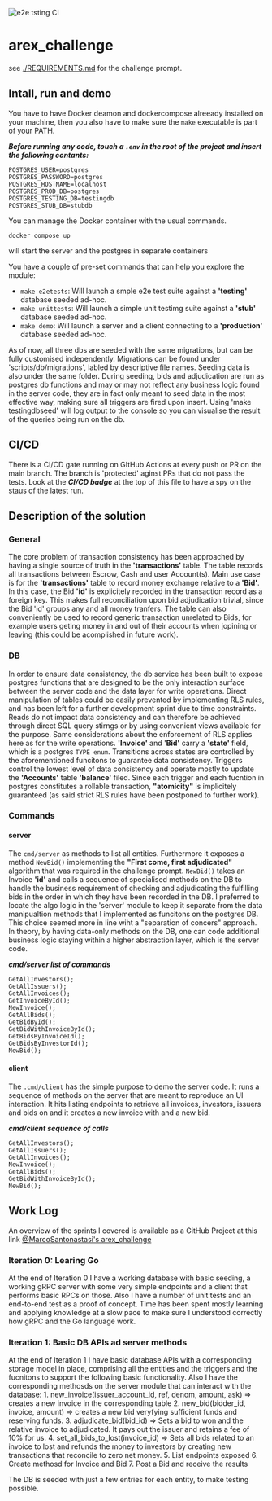 ![e2e tsting CI](https://github.com/MarcoSantonastasi/arex_challenge/actions/workflows/e2etests.yml/badge.svg)

# arex_challenge
see [./REQUIREMENTS.md](./REQUIREMENTS.md) for the challenge prompt.


## Intall, run and demo 
You have to have Docker deamon and dockercompose alreeady installed on your machine, then you also have to make sure the `make` executable is part of your PATH.

***Before running any code, touch a `.env` in the root of the project and insert the following contants:***
```shell
POSTGRES_USER=postgres
POSTGRES_PASSWORD=postgres
POSTGRES_HOSTNAME=localhost
POSTGRES_PROD_DB=postgres
POSTGRES_TESTING_DB=testingdb
POSTGRES_STUB_DB=stubdb
```

You can manage the Docker container with the usual commands.
```shell
docker compose up
```
will start the server and the postgres in separate containers

You have a couple of pre-set commands that can help you explore the module:
- `make e2etests`: Will launch a smple e2e test suite against a __'testing'__ database seeded ad-hoc.
- `make unittests`: Will launch a simple unit testimg suite against a __'stub'__ database seeded ad-hoc.
- `make demo`: Will launch a server and a client connecting to a __'production'__ database seeded ad-hoc.

As of now, all three dbs are seeded with the same migrations, but can be fully customised independently.
Migrations can be found under 'scripts/db/migrations', labled by descriptive file names.
Seeding data is also under the same folder. During seeding, bids and adjudication are run as postgres db functions and may or may not reflect any business logic found in the server code, they are in fact only meant to seed data in the most effective way, making sure all triggers are fired upon insert.
Using 'make testingdbseed' will log output to the console so you can visualise the result of the queries being run on the db.


## CI/CD
There is a CI/CD gate running on GItHub Actions at every push or PR on the main branch. The branch is 'protected' aginst PRs that do not pass the tests.
Look at the ***CI/CD badge*** at the top of this file to have a spy on the staus of the latest run.


## Description of the solution

### General
The core problem of transaction consistency has been approached by having a single source of truth in the __'transactions'__ table. The table records all transactions between Escrow, Cash and user Account(s).
Main use case is for the __'transactions'__ table to record money exchange relative to a __'Bid'__. In this case, the Bid __'id'__ is explicitely recorded in the transaction record as a foreign key. This makes full reconciliation upon bid adjudication trivial, since the Bid 'id' groups any and all money tranfers. The table can also conveniently be used to record generic transaction unrelated to Bids, for example users geting money in and out of their accounts when jopining or leaving (this could be acomplished in future work).

### DB
In order to ensure data consistency, the db service has been built to expose postgres functions that are designed to be the only interaction surface between the server code and the data layer for write operations. Direct manipulation of tables could be easily prevented by implementing RLS rules, and has been left for a further development sprint due to time constraints.
Reads do not impact data consistency and can therefore be achieved through direct SQL query stirngs or by using convenient views available for the purpose. Same considerations about the enforcement of RLS applies here as for the write operations.
__'Invoice'__ and '__Bid'__ carry a __'state'__ field, which is a postgres `TYPE enum`. Transitions across states are controlled by the aforementioned funcitons to guarantee data consistency.
Triggers control the lowest level of data consistency and operate mostly to update the __'Accounts'__ table __'balance'__ filed.
Since each trigger and each fucntion in postgres constitutes a rollable transaction, __"atomicity"__ is implicitely guaranteed (as said strict RLS rules have been postponed to further work).

### Commands

#### server
The `cmd/server` as methods to list all entities. Furthermore it exposes a method `NewBid()` implementing the __"First come, first adjudicated"__ algorithm that was required in the challenge prompt. `NewBid()` takes an Invoice __'id'__ and calls a sequence of specialised methods on the DB to handle the business requirement of checking and adjudicating the fulfilling bids in the order in which they have been recorded in the DB.
I preferred to locate the algo logic in the 'server' module to keep it separate from the data manipualtion methods that I implemented as funcitons on the postgres DB. This choice seemed more in line wiht a "separation of concers" approach. In theory, by having data-only methods on the DB, one can code additional business logic staying within a higher abstraction layer, which is the server code.
    
***cmd/server list of commands***
```golang
GetAllInvestors();
GetAllIssuers();
GetAllInvoices();
GetInvoiceById();
NewInvoice();
GetAllBids();
GetBidById();
GetBidWithInvoiceById();
GetBidsByInvoiceId();
GetBidsByInvestorId();
NewBid();
```

#### client
The `.cmd/client` has the simple purpose to demo the server code. It runs a sequence of methods on the server that are meant to reproduce an UI interaction. It hits listing endpoints to retrieve all invoices, investors, issuers and bids on and it creates a new invoice with and a new bid.

***cmd/client sequence of calls***
```golang
GetAllInvestors();
GetAllIssuers();
GetAllInvoices();
NewInvoice();
GetAllBids();
GetBidWithInvoiceById();
NewBid();
```


## Work Log

An overview of the sprints I covered is available as a GitHub Project at this link [@MarcoSantonastasi's arex_challenge](https://github.com/users/MarcoSantonastasi/projects/2/views/4)

### Iteration 0: Learing Go

At the end of Iteration 0 I have a working database with basic seeding, a working gRPC server with some very simple endpoints and a client that performs basic RPCs on those. Also I have a number of unit tests and an end-to-end test as a proof of concept.
Time has been spent mostly learning and applying knowledge at a slow pace to make sure I understood correctly how gRPC and the Go language work.

### Iteration 1: Basic DB APIs ad server methods

At the end of Iteration 1 I have basic database APIs with a corresponding storage model in place, comprising all the entities and the triggers and the fucnitons to support the following basic functionality. Also I have the corresponding methosds on the server module that can interact with the database:
    1. new_invoice(issuer_account_id, ref, denom, amount, ask) => creates a new invoice in the corresponding table
    2. new_bid(bidder_id, invoice, amount) => creates a new bid veryfying sufficient funds and reserving funds.
    3. adjudicate_bid(bid_id) => Sets a bid to won and the relative invoice to adjudicated. It pays out the issuer and retains a fee of 10% for us.
    4. set_all_bids_to_lost(invoice_id) => Sets all bids related to an invoice to lost and refunds the money to investors by creating new transactions that reconcile to zero net money.
    5. List endpoints exposed
    6. Create methosd for Invoice and Bid
    7. Post a Bid and receive the results
    
The DB is seeded with just a few entries for each entity, to make testing possible.
